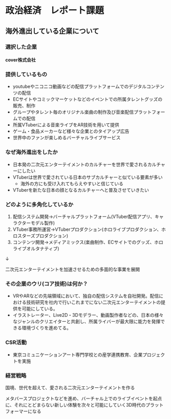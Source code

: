 # 政治経済　レポート課題
## 海外進出している企業について

### 選択した企業
#### cover株式会社

### 提供しているもの
- youtubeやニコニコ動画などの配信プラットフォームでのデジタルコンテンツの配信
- ECサイトやコミックマーケットなどのイベントでの所属タレントグッズの販売、制作
- グループやタレント毎のオリジナル楽曲の制作及び音楽配信プラットフォームでの配信
- 所属VTuberによる音楽ライブをAR技術を用いて提供
- ゲーム・食品メーカーなど様々な企業とのタイアップ広告
- 世界中のファンが楽しめるバーチャルライブサービス

### なぜ海外進出をしたか

- 日本発の二次元エンターテイメントのカルチャーを世界で愛されるカルチャーにしたい
- VTuberは世界で愛されている日本のサブカルチャーと似ている要素が多い
  - 海外の方にも受け入れてもらえやすいと信じている
- VTuberを新たな日本の顔となるカルチャーへと普及させていきたい

### どのように多角化しているか
1. 配信システム開発→バーチャルプラットフォーム(VTuber配信アプリ、キャラクターモデル製作)
2. VTuber事務所運営→VTuberプロダクション(ホロライブプロダクション、ホロスターズプロダクション)
3. コンテンツ開発→メディアミックス(楽曲制作、ECサイトでのグッズ、ホロライブオルタナティブ)

↓

二次元エンターテイメントを加速させるための多面的な事業を展開

### その企業のウリ(コア技術)は何か？

- VRやARなどの先端領域において、独自の配信システムを自社開発。配信における技術研究を社内で行いこれまでにない二次元エンターテイメントの提供を可能にしている。
- イラストレーター、Live2D・3Dモデラー、動画製作者などの、日本の様々なジャンルのクリエイターと共創し、所属ライバーが最大限に能力を発揮できる環境づくりを進めてる。

### CSR活動
- 東京コミュニケーションアート専門学校との産学連携教育、企業プロジェクトを実施

### 経営戦略

国境、世代を超えて、愛される二次元エンターテイメントを作る

メタバースプロジェクトなどを進め、バーチャル上でのライブイベントを起点に、それにとどまらない新しい体験を次々と可能にしていく3D時代のプラットフォーマーになる
